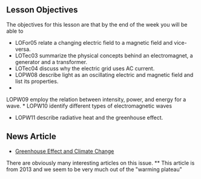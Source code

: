 ## Lesson Objectives

The objectives for this lesson are that by the end of the week you will be able to

* LOFor05 relate a changing electric field to a magnetic field and vice-versa.
* LOTec03 summarize the physical concepts behind an electromagnet, a generator and a transformer.
* LOTec04 discuss why the electric grid uses AC current.
* LOPW08 describe light as an oscillating electric and magnetic field and list its properties.
*
LOPW09 employ the relation between intensity, power, and energy for a wave.
*
LOPW10 identify different types of electromagnetic waves
* LOPW11 describe radiative heat and the greenhouse effect.

## News Article

- <a href="http://www.nytimes.com/2013/06/11/science/earth/what-to-make-of-a-climate-change-plateau.html?ref=greenhousegasemissions&_r=0&pagewanted=print" target="_blank">Greenhouse Effect and Climate Change</a>

There are obviously many interesting articles on this issue. \*\* This article is from 2013 and we seem to be very much out of the "warming plateau"